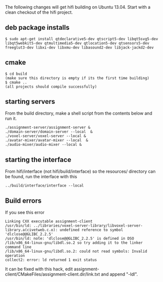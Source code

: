 The following changes will get hifi building on Ubuntu 13.04. Start with a clean checkout of the hifi project.

## deb package installs

```
$ sudo apt-get install qtdeclarative5-dev qtscript5-dev libqt5svg5-dev libqt5webkit5-dev qtmultimedia5-dev qtlocation5-dev qtsensors5-dev freeglut3-dev libxi-dev libxmu-dev libasound2-dev libjack-jackd2-dev
```

## cmake
```
$ cd build
(make sure this directory is empty if its the first time building)
$ cmake ..
(all projects should compile successfully)
```

## starting servers

From the build directory, make a shell script from the contents below and run it.

```
./assignment-server/assignment-server &
./domain-server/domain-server --local  &
./voxel-server/voxel-server --local &
./avatar-mixer/avatar-mixer --local  &
./audio-mixer/audio-mixer --local &
```

## starting the interface

From hifi/interface (not hifi/build/interface) so the resources/ directory can be found, run the interface with this

```
../build/interface/interface --local
```

## Build errors

If you see this error
```
Linking CXX executable assignment-client
/usr/bin/ld: ../libraries/voxel-server-library/libvoxel-server-library.a(civetweb.c.o): undefined reference to symbol 'dlclose@@GLIBC_2.2.5'
/usr/bin/ld: note: 'dlclose@@GLIBC_2.2.5' is defined in DSO /lib/x86_64-linux-gnu/libdl.so.2 so try adding it to the linker command line
/lib/x86_64-linux-gnu/libdl.so.2: could not read symbols: Invalid operation
collect2: error: ld returned 1 exit status
```
It can be fixed with this hack, edit assignment-client/CMakeFiles/assignment-client.dir/link.txt and append "-ldl".
